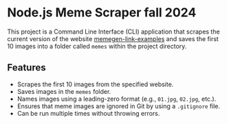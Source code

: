 # Node.js Meme Scraper fall 2024

This project is a Command Line Interface (CLI) application that scrapes the current version of the website [memegen-link-examples](https://memegen-link-examples-upleveled.netlify.app/) and saves the first 10 images into a folder called `memes` within the project directory.

## Features

- Scrapes the first 10 images from the specified website.
- Saves images in the `memes` folder.
- Names images using a leading-zero format (e.g., `01.jpg`, `02.jpg`, etc.).
- Ensures that meme images are ignored in Git by using a `.gitignore` file.
- Can be run multiple times without throwing errors.
